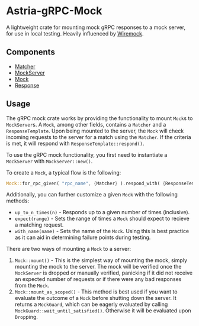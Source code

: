 # Astria-gRPC-Mock

A lightweight crate for mounting mock gRPC responses to a mock server, for use
in local testing. Heavily influenced by [Wiremock](https://docs.rs/wiremock/latest/wiremock/).

## Components

* [Matcher](https://github.com/astriaorg/astria/blob/main/crates/astria-grpc-mock/src/matcher.rs)
* [MockServer](https://github.com/astriaorg/astria/blob/main/crates/astria-grpc-mock/src/mock_server.rs)
* [Mock](https://github.com/astriaorg/astria/blob/main/crates/astria-grpc-mock/src/mock.rs)
* [Response](https://github.com/astriaorg/astria/blob/main/crates/astria-grpc-mock/src/response.rs)

## Usage

The gRPC mock crate works by providing the functionality to mount `Mock`s to `MockServer`s.
A `Mock`, among other fields, contains a `Matcher` and a `ResponseTemplate`. Upon
being mounted to the server, the `Mock` will check incoming requests to the server
for a match using the `Matcher`. If the criteria is met, it will respond with
`ResponseTemplate::respond()`.

To use the gRPC mock functionality, you first need to instantiate a `MockServer`
with `MockServer::new()`.

To create a `Mock`, a typical flow is the following:

```rust
Mock::for_rpc_given( "rpc_name", {Matcher} ).respond_with( {ResponseTemplate} );
```

Additionally, you can further customize a given `Mock` with the following methods:

* `up_to_n_times(n)` - Responds up to a given number of times (inclusive).
* `expect(range)` - Sets the range of times a `Mock` should expect to recieve a
matching request.
* `with_name(name)` - Sets the name of the `Mock`. Using this is best practice as
it can aid in determining failure points during testing.

There are two ways of mounting a `Mock` to a server:

1. `Mock::mount()` - This is the simplest way of mounting the mock, simply mounting
the mock to the server. The mock will be verified once the `MockServer` is dropped
or manually verified, panicking if it did not receive an expected number of requests
or if there were any bad responses from the `Mock`.
2. `Mock::mount_as_scoped()` - This method is best used if you want to evaluate
the outcome of a `Mock` before shutting down the server. It returns a `MockGuard`,
which can be eagerly evaluated by calling `MockGuard::wait_until_satisfied()`. Otherwise
it will be evaluated upon `Drop`ping.
